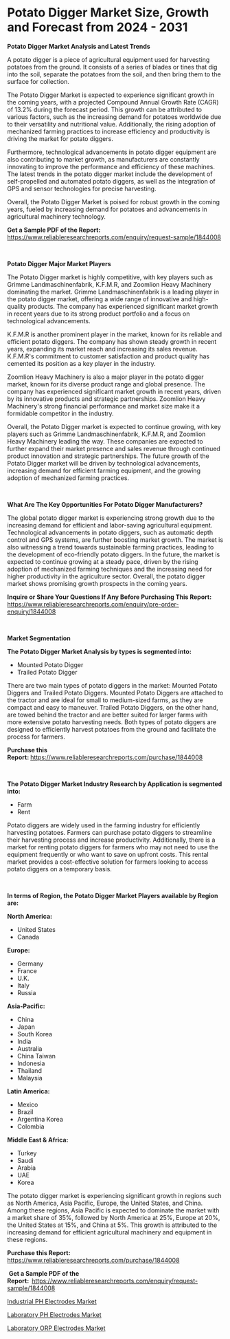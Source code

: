 <p><h1>Potato Digger Market Size, Growth and Forecast from 2024 - 2031</h1></p><p><strong>Potato Digger Market Analysis and Latest Trends</strong></p>
<p><p>A potato digger is a piece of agricultural equipment used for harvesting potatoes from the ground. It consists of a series of blades or tines that dig into the soil, separate the potatoes from the soil, and then bring them to the surface for collection.</p><p>The Potato Digger Market is expected to experience significant growth in the coming years, with a projected Compound Annual Growth Rate (CAGR) of 13.2% during the forecast period. This growth can be attributed to various factors, such as the increasing demand for potatoes worldwide due to their versatility and nutritional value. Additionally, the rising adoption of mechanized farming practices to increase efficiency and productivity is driving the market for potato diggers.</p><p>Furthermore, technological advancements in potato digger equipment are also contributing to market growth, as manufacturers are constantly innovating to improve the performance and efficiency of these machines. The latest trends in the potato digger market include the development of self-propelled and automated potato diggers, as well as the integration of GPS and sensor technologies for precise harvesting.</p><p>Overall, the Potato Digger Market is poised for robust growth in the coming years, fueled by increasing demand for potatoes and advancements in agricultural machinery technology.</p></p>
<p><strong>Get a Sample PDF of the Report:&nbsp;</strong> <a href="https://www.reliableresearchreports.com/enquiry/request-sample/1844008">https://www.reliableresearchreports.com/enquiry/request-sample/1844008</a></p>
<p>&nbsp;</p>
<p><strong>Potato Digger Major Market Players</strong></p>
<p><p>The Potato Digger market is highly competitive, with key players such as Grimme Landmaschinenfabrik, K.F.M.R, and Zoomlion Heavy Machinery dominating the market. Grimme Landmaschinenfabrik is a leading player in the potato digger market, offering a wide range of innovative and high-quality products. The company has experienced significant market growth in recent years due to its strong product portfolio and a focus on technological advancements.</p><p>K.F.M.R is another prominent player in the market, known for its reliable and efficient potato diggers. The company has shown steady growth in recent years, expanding its market reach and increasing its sales revenue. K.F.M.R's commitment to customer satisfaction and product quality has cemented its position as a key player in the industry.</p><p>Zoomlion Heavy Machinery is also a major player in the potato digger market, known for its diverse product range and global presence. The company has experienced significant market growth in recent years, driven by its innovative products and strategic partnerships. Zoomlion Heavy Machinery's strong financial performance and market size make it a formidable competitor in the industry.</p><p>Overall, the Potato Digger market is expected to continue growing, with key players such as Grimme Landmaschinenfabrik, K.F.M.R, and Zoomlion Heavy Machinery leading the way. These companies are expected to further expand their market presence and sales revenue through continued product innovation and strategic partnerships. The future growth of the Potato Digger market will be driven by technological advancements, increasing demand for efficient farming equipment, and the growing adoption of mechanized farming practices.</p></p>
<p>&nbsp;</p>
<p><strong>What Are The Key Opportunities For Potato Digger Manufacturers?</strong></p>
<p><p>The global potato digger market is experiencing strong growth due to the increasing demand for efficient and labor-saving agricultural equipment. Technological advancements in potato diggers, such as automatic depth control and GPS systems, are further boosting market growth. The market is also witnessing a trend towards sustainable farming practices, leading to the development of eco-friendly potato diggers. In the future, the market is expected to continue growing at a steady pace, driven by the rising adoption of mechanized farming techniques and the increasing need for higher productivity in the agriculture sector. Overall, the potato digger market shows promising growth prospects in the coming years.</p></p>
<p><strong>Inquire or Share Your Questions If Any Before Purchasing This Report:</strong> <a href="https://www.reliableresearchreports.com/enquiry/pre-order-enquiry/1844008">https://www.reliableresearchreports.com/enquiry/pre-order-enquiry/1844008</a></p>
<p>&nbsp;</p>
<p><strong>Market Segmentation</strong></p>
<p><strong>The Potato Digger Market Analysis by types is segmented into:</strong></p>
<p><ul><li>Mounted Potato Digger</li><li>Trailed Potato Digger</li></ul></p>
<p><p>There are two main types of potato diggers in the market: Mounted Potato Diggers and Trailed Potato Diggers. Mounted Potato Diggers are attached to the tractor and are ideal for small to medium-sized farms, as they are compact and easy to maneuver. Trailed Potato Diggers, on the other hand, are towed behind the tractor and are better suited for larger farms with more extensive potato harvesting needs. Both types of potato diggers are designed to efficiently harvest potatoes from the ground and facilitate the process for farmers.</p></p>
<p><strong>Purchase this Report:&nbsp;</strong><a href="https://www.reliableresearchreports.com/purchase/1844008">https://www.reliableresearchreports.com/purchase/1844008</a></p>
<p>&nbsp;</p>
<p><strong>The Potato Digger Market Industry Research by Application is segmented into:</strong></p>
<p><ul><li>Farm</li><li>Rent</li></ul></p>
<p><p>Potato diggers are widely used in the farming industry for efficiently harvesting potatoes. Farmers can purchase potato diggers to streamline their harvesting process and increase productivity. Additionally, there is a market for renting potato diggers for farmers who may not need to use the equipment frequently or who want to save on upfront costs. This rental market provides a cost-effective solution for farmers looking to access potato diggers on a temporary basis.</p></p>
<p>&nbsp;</p>
<p><strong>In terms of Region, the Potato Digger Market Players available by Region are:</strong></p>
<p>
    <p> <strong> North America: </strong>
        <ul>
            <li>United States</li>
            <li>Canada</li>
        </ul>
        </p> 
    <p> <strong> Europe: </strong>
        <ul>
            <li>Germany</li>
            <li>France</li>
            <li>U.K.</li>
            <li>Italy</li>
            <li>Russia</li>
        </ul>
        </p> 
    <p> <strong> Asia-Pacific: </strong>
        <ul>
            <li>China</li>
            <li>Japan</li>
            <li>South Korea</li>
            <li>India</li>
            <li>Australia</li>
            <li>China Taiwan</li>
            <li>Indonesia</li>
            <li>Thailand</li>
            <li>Malaysia</li>
        </ul>
        </p> 
    <p> <strong> Latin America: </strong>
        <ul>
            <li>Mexico</li>
            <li>Brazil</li>
            <li>Argentina Korea</li>
            <li>Colombia</li>
        </ul>
        </p> 
    <p> <strong> Middle East & Africa: </strong>
        <ul>
            <li>Turkey</li>
            <li>Saudi</li>
            <li>Arabia</li>
            <li>UAE</li>
            <li>Korea</li>
        </ul>
    </p>
    </p>
<p><p>The potato digger market is experiencing significant growth in regions such as North America, Asia Pacific, Europe, the United States, and China. Among these regions, Asia Pacific is expected to dominate the market with a market share of 35%, followed by North America at 25%, Europe at 20%, the United States at 15%, and China at 5%. This growth is attributed to the increasing demand for efficient agricultural machinery and equipment in these regions.</p></p>
<p><strong>Purchase this Report: </strong><a href="https://www.reliableresearchreports.com/purchase/1844008">https://www.reliableresearchreports.com/purchase/1844008</a></p>
<p>&nbsp;<strong>Get a Sample PDF of the Report:&nbsp;&nbsp;</strong><a href="https://www.reliableresearchreports.com/enquiry/request-sample/1844008">https://www.reliableresearchreports.com/enquiry/request-sample/1844008</a></p>
<p><strong></strong></p>
<p><p><a href="https://view.publitas.com/reportprime-1/industrial-ph-electrodes-market-size-focuses-on-market-dynamics-in-depth-analysis-and-future-projections-of-its-market-forecasted-for-period-from-2024-to-2031/">Industrial PH Electrodes Market</a></p><p><a href="https://view.publitas.com/reportprime-1/laboratory-ph-electrodes-market-size-and-growth-market-segmentation-regional-and-country-breakdowns-and-market-trends-for-period-from-2024-2031/">Laboratory PH Electrodes Market</a></p><p><a href="https://view.publitas.com/reportprime-1/laboratory-orp-electrodes-market-growth-market-trends-covid-19-impact-and-forecasts-for-period-from-2024-2031/">Laboratory ORP Electrodes Market</a></p></p>